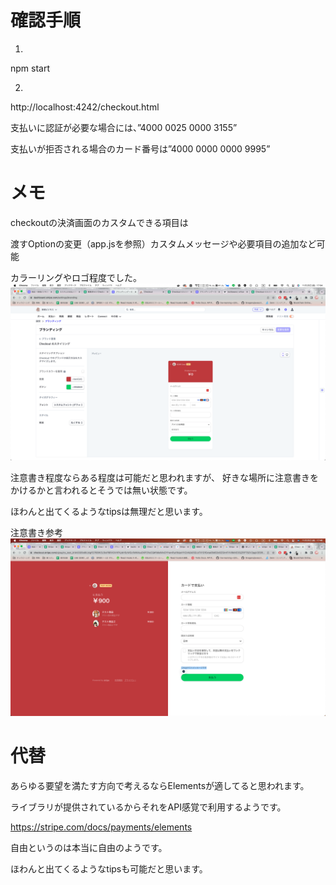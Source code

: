 # 確認手順

1.
npm start

2.
http://localhost:4242/checkout.html


支払いに認証が必要な場合には、”4000 0025 0000 3155”

支払いが拒否される場合のカード番号は”4000 0000 0000 9995”

# メモ

checkoutの決済画面のカスタムできる項目は

渡すOptionの変更（app.jsを参照）カスタムメッセージや必要項目の追加など可能

カラーリングやロゴ程度でした。
![設定画面](./%E3%82%B9%E3%82%AF%E3%83%AA%E3%83%BC%E3%83%B3%E3%82%B7%E3%83%A7%E3%83%83%E3%83%88%202022-11-25%2017.04.57.png)

注意書き程度ならある程度は可能だと思われますが、
好きな場所に注意書きをかけるかと言われるとそうでは無い状態です。

ほわんと出てくるようなtipsは無理だと思います。


注意書き参考
![注意書き参考](./%E3%82%B9%E3%82%AF%E3%83%AA%E3%83%BC%E3%83%B3%E3%82%B7%E3%83%A7%E3%83%83%E3%83%88%202022-11-25%2017.46.13.png)


# 代替
あらゆる要望を満たす方向で考えるならElementsが適してると思われます。

ライブラリが提供されているからそれをAPI感覚で利用するようです。

https://stripe.com/docs/payments/elements

自由というのは本当に自由のようです。

ほわんと出てくるようなtipsも可能だと思います。
